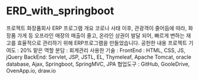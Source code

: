# ERD_with_springboot
프로젝트
화장품회사 ERP 프로그램
개요
코로나 사태 이후, 관광객이 줄어듬에 따라, 화장품 가게 등 오프라인 매장의 매출이 줄고, 온라인 상권이 발달 되어, 빠르게 변하는 재고를 효율적으로 관리하기 위해 ERP프로그램을 만들었습니다.
공헌한 내용
프로젝트 기여도 : 20%
맡은 역할 분담 : 회계관리
사용한 기술 :
FrontEnd : HTML, CSS, JS, jQuery
BackEnd: Servlet, JSP, JSTL, EL, Thymeleaf, Apache Tomcat, oracle database, Ajax, Springboot, SpringMVC, JPA
협업도구 : GitHub, GooleDrive, OvenApp.io, draw.io

